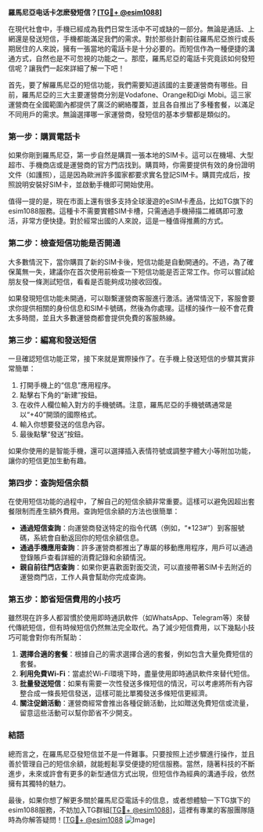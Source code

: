 **羅馬尼亞电话卡怎麽發短信？[[TG💪+ @esim1088](https://t.me/s/esim1088)]**

在現代社會中，手機已經成為我們日常生活中不可或缺的一部分。無論是通話、上網還是發送短信，手機都能滿足我們的需求。對於那些計劃前往羅馬尼亞旅行或長期居住的人來說，擁有一張當地的電話卡是十分必要的。而短信作為一種便捷的溝通方式，自然也是不可忽視的功能之一。那麼，羅馬尼亞的電話卡究竟該如何發短信呢？讓我們一起來詳細了解一下吧！

首先，要了解羅馬尼亞的短信功能，我們需要知道該國的主要運營商有哪些。目前，羅馬尼亞的三大主要運營商分別是Vodafone、Orange和Digi Mobi。這三家運營商在全國範圍內都提供了廣泛的網絡覆蓋，並且各自推出了多種套餐，以滿足不同用戶的需求。無論選擇哪一家運營商，發短信的基本步驟都是類似的。

### **第一步：購買電話卡**

如果你剛到羅馬尼亞，第一步自然是購買一張本地的SIM卡。這可以在機場、大型超市、手機商店或是運營商的官方門店找到。購買時，你需要提供有效的身份證明文件（如護照），這是因為歐洲許多國家都要求實名登記SIM卡。購買完成后，按照說明安裝好SIM卡，並啟動手機即可開始使用。

值得一提的是，現在市面上還有很多支持全球漫遊的eSIM卡產品，比如TG旗下的esim1088服務。這種卡不需要實體SIM卡槽，只需通過手機掃描二維碼即可激活，非常方便快捷。對於經常出國的人來說，這是一種值得推薦的方式。

### **第二步：檢查短信功能是否開通**

大多數情況下，當你購買了新的SIM卡後，短信功能是自動開通的。不過，為了確保萬無一失，建議你在首次使用前檢查一下短信功能是否正常工作。你可以嘗試給朋友發一條測試短信，看看是否能夠成功接收回復。

如果發現短信功能未開通，可以聯繫運營商客服進行激活。通常情況下，客服會要求你提供相關的身份信息和SIM卡號碼，然後為你處理。這樣的操作一般不會花費太多時間，並且大多數運營商都會提供免費的客服熱線。

### **第三步：編寫和發送短信**

一旦確認短信功能正常，接下來就是實際操作了。在手機上發送短信的步驟其實非常簡單：

1. 打開手機上的“信息”應用程序。
2. 點擊右下角的“新建”按鈕。
3. 在收件人欄位輸入對方的手機號碼。注意，羅馬尼亞的手機號碼通常是以“+40”開頭的國際格式。
4. 輸入你想要發送的信息內容。
5. 最後點擊“發送”按鈕。

如果你使用的是智能手機，還可以選擇插入表情符號或調整字體大小等附加功能，讓你的短信更加生動有趣。

### **第四步：查詢短信余額**

在使用短信功能的過程中，了解自己的短信余額非常重要。這樣可以避免因超出套餐限制而產生額外費用。查詢短信余額的方法也很簡單：

- **通過短信查詢**：向運營商發送特定的指令代碼（例如，“*123#”）到客服號碼，系統會自動返回你的短信余額信息。
- **通過手機應用查詢**：許多運營商都推出了專屬的移動應用程序，用戶可以通過登錄賬戶查看詳細的消費記錄和余額情況。
- **親自前往門店查詢**：如果你更喜歡面對面交流，可以直接帶著SIM卡去附近的運營商門店，工作人員會幫助你完成查詢。

### **第五步：節省短信費用的小技巧**

雖然現在許多人都習慣於使用即時通訊軟件（如WhatsApp、Telegram等）來替代傳統短信，但有時候短信仍然無法完全取代。為了減少短信費用，以下幾點小技巧可能會對你有所幫助：

1. **選擇合適的套餐**：根據自己的需求選擇合適的套餐，例如包含大量免費短信的套餐。
2. **利用免費Wi-Fi**：當處於Wi-Fi環境下時，盡量使用即時通訊軟件來替代短信。
3. **批量發送短信**：如果有需要一次性發送多條短信的情況，可以考慮將所有內容整合成一條長短信發送，這樣可能比單獨發送多條短信更經濟。
4. **關注促銷活動**：運營商經常會推出各種促銷活動，比如贈送免費短信或流量，留意這些活動可以幫你節省不少開支。

### **結語**

總而言之，在羅馬尼亞發短信並不是一件難事。只要按照上述步驟進行操作，並且善於管理自己的短信余額，就能輕鬆享受便捷的短信服務。當然，隨著科技的不斷進步，未來或許會有更多的新型通信方式出現，但短信作為經典的溝通手段，依然擁有其獨特的魅力。

最後，如果你想了解更多關於羅馬尼亞電話卡的信息，或者想體驗一下TG旗下的esim1088服務，不妨加入TG群組[[TG💪+ @esim1088](https://t.me/s/esim1088)]，這裡有專業的客服團隊隨時為你解答疑問！[[TG💪+ @esim1088](https://t.me/s/esim1088) ![Image](https://i.postimg.cc/4NQfJmqS/Snipaste-2025-05-13-00-14-12.png)]